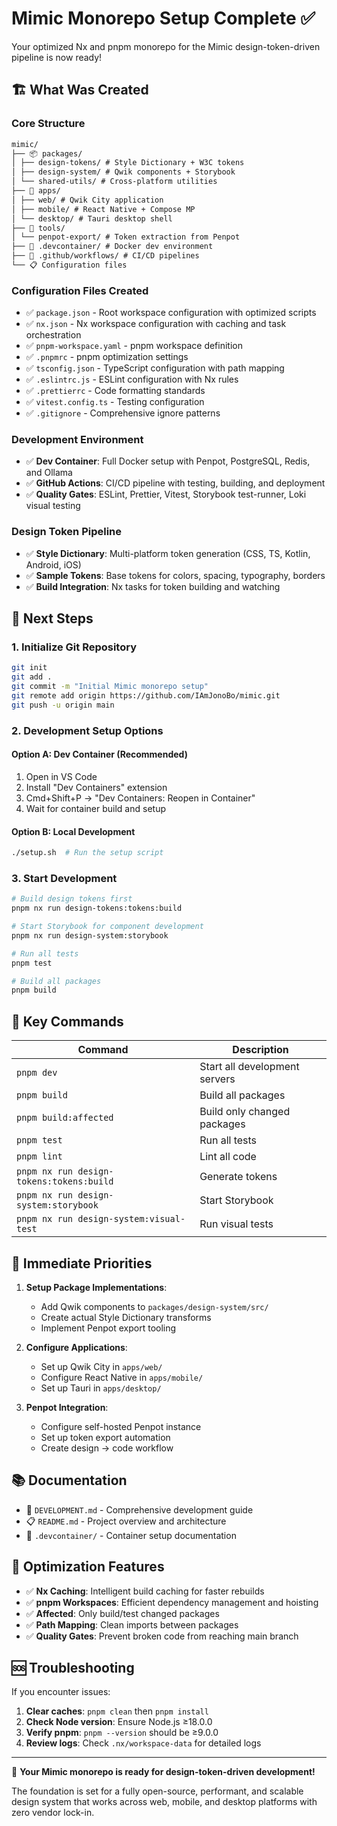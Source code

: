 # Mimic Monorepo Setup Complete ✅

Your optimized Nx and pnpm monorepo for the Mimic design-token-driven pipeline is now ready!

## 🏗️ What Was Created

### Core Structure

```markdown
mimic/
├── 📦 packages/
│ ├── design-tokens/ # Style Dictionary + W3C tokens
│ ├── design-system/ # Qwik components + Storybook
│ └── shared-utils/ # Cross-platform utilities
├── 🚀 apps/
│ ├── web/ # Qwik City application
│ ├── mobile/ # React Native + Compose MP
│ └── desktop/ # Tauri desktop shell
├── 🔧 tools/
│ └── penpot-export/ # Token extraction from Penpot
├── 🐳 .devcontainer/ # Docker dev environment
├── 🔄 .github/workflows/ # CI/CD pipelines
└── 📋 Configuration files
```

### Configuration Files Created

- ✅ `package.json` - Root workspace configuration with optimized scripts
- ✅ `nx.json` - Nx workspace configuration with caching and task orchestration
- ✅ `pnpm-workspace.yaml` - pnpm workspace definition
- ✅ `.pnpmrc` - pnpm optimization settings
- ✅ `tsconfig.json` - TypeScript configuration with path mapping
- ✅ `.eslintrc.js` - ESLint configuration with Nx rules
- ✅ `.prettierrc` - Code formatting standards
- ✅ `vitest.config.ts` - Testing configuration
- ✅ `.gitignore` - Comprehensive ignore patterns

### Development Environment

- ✅ **Dev Container**: Full Docker setup with Penpot, PostgreSQL, Redis, and Ollama
- ✅ **GitHub Actions**: CI/CD pipeline with testing, building, and deployment
- ✅ **Quality Gates**: ESLint, Prettier, Vitest, Storybook test-runner, Loki visual testing

### Design Token Pipeline

- ✅ **Style Dictionary**: Multi-platform token generation (CSS, TS, Kotlin, Android, iOS)
- ✅ **Sample Tokens**: Base tokens for colors, spacing, typography, borders
- ✅ **Build Integration**: Nx tasks for token building and watching

## 🚀 Next Steps

### 1. Initialize Git Repository

```bash
git init
git add .
git commit -m "Initial Mimic monorepo setup"
git remote add origin https://github.com/IAmJonoBo/mimic.git
git push -u origin main
```

### 2. Development Setup Options

#### Option A: Dev Container (Recommended)

1. Open in VS Code
2. Install "Dev Containers" extension
3. Cmd+Shift+P → "Dev Containers: Reopen in Container"
4. Wait for container build and setup

#### Option B: Local Development

```bash
./setup.sh  # Run the setup script
```

### 3. Start Development

```bash
# Build design tokens first
pnpm nx run design-tokens:tokens:build

# Start Storybook for component development
pnpm nx run design-system:storybook

# Run all tests
pnpm test

# Build all packages
pnpm build
```

## 🔗 Key Commands

| Command                                  | Description                   |
| ---------------------------------------- | ----------------------------- |
| `pnpm dev`                               | Start all development servers |
| `pnpm build`                             | Build all packages            |
| `pnpm build:affected`                    | Build only changed packages   |
| `pnpm test`                              | Run all tests                 |
| `pnpm lint`                              | Lint all code                 |
| `pnpm nx run design-tokens:tokens:build` | Generate tokens               |
| `pnpm nx run design-system:storybook`    | Start Storybook               |
| `pnpm nx run design-system:visual-test`  | Run visual tests              |

## 🎯 Immediate Priorities

1. **Setup Package Implementations**:

   - Add Qwik components to `packages/design-system/src/`
   - Create actual Style Dictionary transforms
   - Implement Penpot export tooling

2. **Configure Applications**:

   - Set up Qwik City in `apps/web/`
   - Configure React Native in `apps/mobile/`
   - Set up Tauri in `apps/desktop/`

3. **Penpot Integration**:
   - Configure self-hosted Penpot instance
   - Set up token export automation
   - Create design → code workflow

## 📚 Documentation

- 📖 `DEVELOPMENT.md` - Comprehensive development guide
- 📋 `README.md` - Project overview and architecture
- 🐳 `.devcontainer/` - Container setup documentation

## 🔧 Optimization Features

- ✅ **Nx Caching**: Intelligent build caching for faster rebuilds
- ✅ **pnpm Workspaces**: Efficient dependency management and hoisting
- ✅ **Affected**: Only build/test changed packages
- ✅ **Path Mapping**: Clean imports between packages
- ✅ **Quality Gates**: Prevent broken code from reaching main branch

## 🆘 Troubleshooting

If you encounter issues:

1. **Clear caches**: `pnpm clean` then `pnpm install`
2. **Check Node version**: Ensure Node.js ≥18.0.0
3. **Verify pnpm**: `pnpm --version` should be ≥9.0.0
4. **Review logs**: Check `.nx/workspace-data` for detailed logs

---

🎉 **Your Mimic monorepo is ready for design-token-driven development!**

The foundation is set for a fully open-source, performant, and scalable design system that works across web, mobile, and desktop platforms with zero vendor lock-in.
